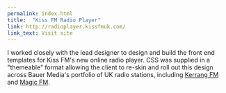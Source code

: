 ```yaml
---
permalink: index.html
title:  "Kiss FM Radio Player"
link: http://radioplayer.kissfmuk.com/
link_text: Visit site
---
```


I worked closely with the lead designer to design and build the front end templates for Kiss FM's new online radio player. CSS was supplied in a "themeable" format allowing the client to re-skin and roll out this design across Bauer Media's portfolio of UK radio stations, including <a href="http://radioplayer.kerrangradio.co.uk/" target="_blank">Kerrang FM</a> and <a href="http://radioplayer.magic.co.uk/live/" target="_blank">Magic FM</a>. 